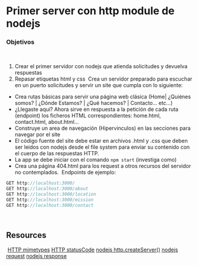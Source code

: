 # Primer server con http module de nodejs
### Objetivos 
​
1. Crear el primer servidor con nodejs que atienda solicitudes y devuelva respuestas
2.  Repasar etiquetas html y css
​
Crea un servidor preparado para escuchar en un puerto solicitudes y servir un site que cumpla con lo siguiente:
​
- Crea rutas básicas para servir una página web clásica (Home| ¿Quiénes somos? | ¿Dónde Estamos? | ¿Qué hacemos? | Contacto... etc...)
- ¿Llegaste aquí? Ahora sirve en respuesta a la petición de cada ruta (endpoint) los ficheros HTML correspondientes: home.html, contact.html, about.html...
 - Construye un area de navegación (Hipervinculos) en las secciones para navegar por el site
- El código fuente del site debe estar en archivos .html y .css que deben ser leidos con nodejs desde el file system para enviar su contenido con el cuerpo de las respuestas HTTP.
- La app se debe iniciar con el comando `npm start` (investiga como)
- Crea una página 404.html para los request a otros recursos del servidor no contemplados.
​
Endpoints de ejemplo:
​
```js
GET http://localhost:3000/
GET http://localhost:3000/about
GET http://localhost:3000/location
GET http://localhost:3000/mission
GET http://localhost:3000/contact
```
​
​
## Resources
​
[HTTP mimetypes](https://developer.mozilla.org/es/docs/Web/HTTP/Basics_of_HTTP/MIME_types/Common_types)
[HTTP statusCode](https://developer.mozilla.org/en-US/docs/Web/HTTP/Status)
[nodejs http.createServer()](https://nodejs.org/api/http.html#httpcreateserveroptions-requestlistener)
[nodejs request](https://nodejs.org/api/http.html#class-httpclientrequest)
[nodejs response](https://nodejs.org/api/http.html#class-httpclientrresponse)